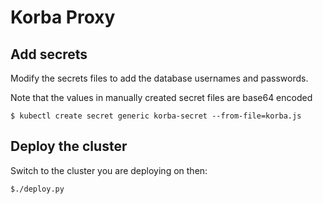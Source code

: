 Korba Proxy
=================================

## Add secrets

Modify the secrets files to add the database usernames and passwords.

Note that the values in manually created secret files are base64 encoded

```
$ kubectl create secret generic korba-secret --from-file=korba.js
```

## Deploy the cluster

Switch to the cluster you are deploying on then:

```
$./deploy.py
```
